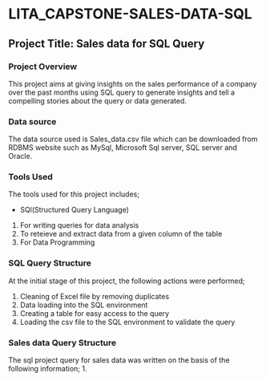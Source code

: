 # LITA_CAPSTONE-SALES-DATA-SQL

## Project Title: Sales data for SQL Query 

### Project Overview 
This project aims at giving insights on the sales performance of a company over the past months using SQL query to generate insights and tell a compelling stories about the query or data generated.

### Data source
The data source used is Sales_data.csv file which can be downloaded from RDBMS website such as MySql, Microsoft Sql server, SQL server and Oracle.

### Tools Used
The tools used for this project includes;

- SQl(Structured Query Language)
  
1. For writing queries for data analysis
2. To reteieve and extract data from a given column of the table
3. For Data Programming

  ### SQL Query Structure
  At the initial stage of this project, the following actions were performed;
1. Cleaning of Excel file by removing duplicates
2. Data loading into the SQL environment
3. Creating a table for easy access to the query
4. Loading the csv file to the SQL environment to validate the query

   
### Sales data Query Structure 
The sql project query for sales data was written on the basis of the following information;
1. 




